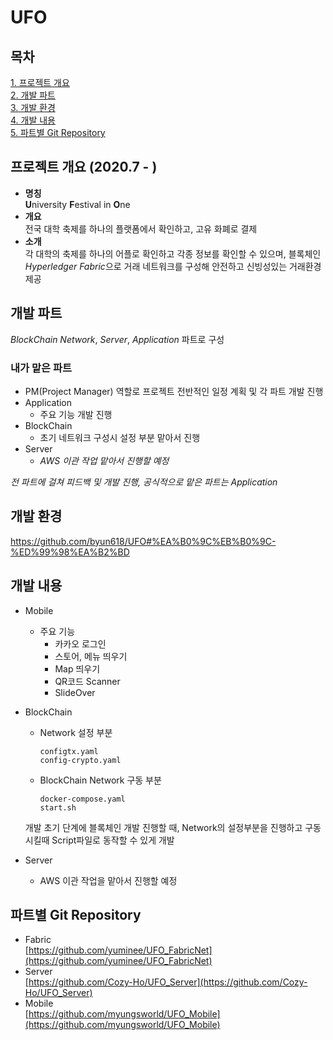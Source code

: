 # UFO

## 목차
[1. 프로젝트 개요](#프로젝트-개요)      
[2. 개발 파트](#개발-파트)  
[3. 개발 환경](#개발-환경)    
[4. 개발 내용](#개발-내용)  
[5. 파트별 Git Repository](#파트별-Git-Repository)  


## 프로젝트 개요 (2020.7 - )
* **명칭**  
**U**niversity **F**estival in **O**ne  
* **개요**  
전국 대학 축제를 하나의 플랫폼에서 확인하고, 고유 화폐로 결제
* **소개**   
각 대학의 축제를 하나의 어플로 확인하고 각종 정보를 확인할 수 있으며, 블록체인 *Hyperledger Fabric*으로 거래 네트워크를 구성해 안전하고 신빙성있는 거래환경 제공

## 개발 파트
 *BlockChain Network*, *Server*, *Application* 파트로 구성
### 내가 맡은 파트
* PM(Project Manager) 역할로 프로젝트 전반적인 일정 계획 및 각 파트 개발 진행
* Application
    * 주요 기능 개발 진행
* BlockChain
    * 초기 네트워크 구성시 설정 부분 맡아서 진행
* Server
    * *AWS 이관 작업 맡아서 진행할 예정*

*전 파트에 걸쳐 피드백 및 개발 진행, 공식적으로 맡은 파트는 Application*

## 개발 환경
https://github.com/byun618/UFO#%EA%B0%9C%EB%B0%9C-%ED%99%98%EA%B2%BD

## 개발 내용
* Mobile
    * 주요 기능
        * 카카오 로그인
        * 스토어, 메뉴 띄우기
        * Map 띄우기
        * QR코드 Scanner
        * SlideOver 

* BlockChain
    * Network 설정 부분
        ```
        configtx.yaml
        config-crypto.yaml
        ```
    * BlockChain Network 구동 부분
        ```
        docker-compose.yaml
        start.sh
        ```
    개발 초기 단계에 블록체인 개발 진행할 때, Network의 설정부분을 진행하고 구동 시킬때 Script파일로 동작할 수 있게 개발

* Server
    * AWS 이관 작업을 맡아서 진행할 예정

## 파트별 Git Repository
* Fabric    
[https://github.com/yuminee/UFO_FabricNet](https://github.com/yuminee/UFO_FabricNet)
* Server    
[https://github.com/Cozy-Ho/UFO_Server](https://github.com/Cozy-Ho/UFO_Server)
* Mobile    
[https://github.com/myungsworld/UFO_Mobile](https://github.com/myungsworld/UFO_Mobile)